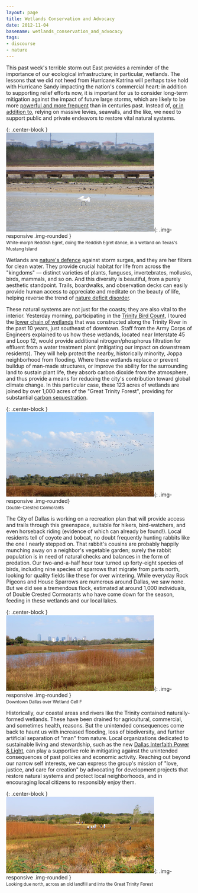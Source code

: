 ```yaml
---
layout: page
title: Wetlands Conservation and Advocacy
date: 2012-11-04
basename: wetlands_conservation_and_advocacy
tags:
- discourse
- nature
---
```


This past week's terrible storm out East provides a reminder of the importance
of our ecological infrastructure; in particular, wetlands. The lessons that we
did not heed from Hurricane Katrina will perhaps take hold with Hurricane Sandy
impacting the nation's commercial heart: in addition to supporting relief
efforts now, it is important for us to consider long-term mitigation against the
impact of future large storms, which are likely to be more <a href=
"http://thinkprogress.org/climate/2012/10/31/1117091/how-does-climate-change-make-hurricanes-like-sandy-more-destructive/?mobile=nc">
powerful and more frequent</a> than in centuries past. Instead of, <a href=
"http://www.nytimes.com/2012/11/04/nyregion/protecting-new-york-city-before-next-time.html?pagewanted=3&_r=0&hp">or
in addition to</a>, relying on massive levies, seawalls, and the like, we need
to support public and private endeavors to restore vital natural systems.

{: .center-block }
![egret](/images/IMG_0075.JPG){: .img-responsive .img-rounded }<br>
<small>White-morph Reddish Egret, doing the Reddish Egret dance, in a wetland on Texas's Mustang
Island</small>

<!--more-->

Wetlands are <a href="http://water.epa.gov/type/wetlands/index.cfm">nature's
defence</a> against storm surges, and they are her filters for clean water. They
provide crucial habitat for life from across the "kingdoms" &mdash; distinct
varieties of plants, funguses, invertebrates, mollusks, birds, mammals, and so
on. And this diversity is beautiful, from a purely aesthetic standpoint. Trails,
boardwalks, and observation decks can easily provide human access to appreciate
and meditate on the beauty of life, helping reverse the trend of <a href=
"http://www.education.com/topic/nature-deficit-disorder/">nature deficit
disorder</a>.

These natural systems are not just for the coasts; they are also vital to the
interior. Yesterday morning, participating in the <a
href="http://www.trinitybirdcount.com/">Trinity Bird Count</a>, I toured the <a
href=
"http://www.trinityrivercorridor.com/flood-control/chain-wet-lands.html">lower
chain of wetlands</a> that was constructed along the Trinity River in the past
10 years, just southeast of downtown. Staff from the Army Corps of Engineers
explained to us how these wetlands, located near Interstate 45 and Loop 12,
would provide additional nitrogen/phosphorus filtration for effluent from a
water treatment plant (mitigating our impact on downstream residents). They will
help protect the nearby, historically minority, Joppa neighborhood from
flooding. Where these wetlands replace or prevent buildup of man-made
structures, or improve the ability for the surrounding land to sustain plant
life, they absorb carbon dioxide from the atmosphere, and thus provide a means
for reducing the city's contribution toward global climate change. In this
particular case, these 123 acres of wetlands are joined by over 1,000 acres of
the "Great Trinity Forest", providing for substantial <a href=
"http://www.nrs.fs.fed.us/niacs/carbon/forests/carbon_sequestration/">carbon
sequestration</a>.

{: .center-block }
![cormorants flying](/images/IMG_0439.JPG){: .img-responsive .img-rounded}<br>
<small>Double-Crested Cormorants</small>

The City of Dallas is working on a recreation plan that will provide access and
trails through this greenspace, suitable for hikers, bird-watchers, and even
horseback riding (evidence of which can already be found!). Local residents tell
of coyote and bobcat, no doubt frequently hunting rabbits like the one I nearly
stepped on. That rabbit's cousins are probably happily munching away on a
neighbor's vegetable garden; surely the rabbit population is in need of natural
checks and balances in the form of predation. Our two-and-a-half hour tour
turned up forty-eight species of birds, including nine species of sparrows that
migrate from parts north, looking for quality fields like these for over
wintering. While everyday Rock Pigeons and House Sparrows are numerous around
Dallas, we saw none. But we did see a tremendous flock, estimated at around
1,000 individuals, of Double Crested Cormorants who have come down for the
season, feeding in these wetlands and our local lakes.

{: .center-block }
![downtown Dallas](/images/IMG_0448.JPG){: .img-responsive .img-rounded }<br>
<small>Downtown Dallas over Wetland Cell F</small>

Historically, our coastal areas and rivers like the Trinity contained
naturally-formed wetlands. These have been drained for agricultural, commercial,
and sometimes health, reasons. But the unintended consequences come back to
haunt us with increased flooding, loss of biodiversity, and further artificial
separation of "man" from nature. Local organizations dedicated to sustainable
living and stewardship, such as the new <a href=
"http://www.dallasinterfaith.org">Dallas Interfaith Power &amp; Light</a>, can
play a supportive role in mitigating against the unintended consequences of past
policies and economic activity. Reaching out beyond our narrow self interests,
we can express the group's mission of "love, justice, and care for creation" by
advocating for development projects that restore natural systems and protect
local neighborhoods, and in encouraging local citizens to responsibly enjoy
them.

{: .center-block }
![looking north](/images/IMG_0451.JPG){: .img-responsive .img-rounded }<br>
<small>Looking due north, across an old landfill and into the Great Trinity Forest</small>
